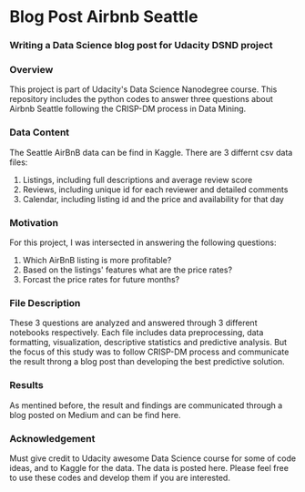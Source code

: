 # Blog Post Airbnb Seattle
### Writing a Data Science blog post for Udacity DSND project 

### Overview
This project is part of Udacity's Data Science Nanodegree course. This repository includes the python codes to answer three questions about Airbnb Seattle following the CRISP-DM process in Data Mining. 

### Data Content
The Seattle AirBnB data can be find in Kaggle. There are 3 differnt csv data files:
1) Listings, including full descriptions and average review score  
2) Reviews, including unique id for each reviewer and detailed comments  
3) Calendar, including listing id and the price and availability for that day

### Motivation 
For this project, I was intersected in answering the following questions:
1) Which AirBnB listing is more profitable?
2) Based on the listings' features what are the price rates?
3) Forcast the price rates for future months?

### File Description
These 3 questions are analyzed and answered through 3 different notebooks respectively. Each file includes data preprocessing, data formatting, visualization, descriptive statistics and predictive analysis. But the focus of this study was to follow CRISP-DM process and communicate the result throng a blog post than developing the best predictive solution. 

### Results
As mentined before, the result and findings are communicated through a blog posted on Medium and can be find here.

### Acknowledgement
Must give credit to Udacity awesome Data Science course for some of code ideas, and to Kaggle for the data. The data is posted here. Please feel free to use these codes and develop them if you are interested. 
